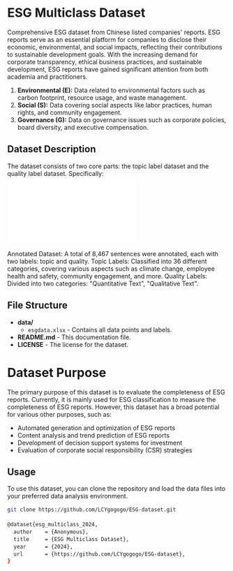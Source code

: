 # ESG Multiclass Dataset

Comprehensive ESG dataset from Chinese listed companies' reports. ESG reports serve as an essential platform for companies to disclose their economic, environmental, and social impacts, reflecting their contributions to sustainable development goals. With the increasing demand for corporate transparency, ethical business practices, and sustainable development, ESG reports have gained significant attention from both academia and practitioners.

1. **Environmental (E):** Data related to environmental factors such as carbon footprint, resource usage, and waste management.
2. **Social (S):** Data covering social aspects like labor practices, human rights, and community engagement.
3. **Governance (G):** Data on governance issues such as corporate policies, board diversity, and executive compensation.

## Dataset Description

The dataset consists of two core parts: the topic label dataset and the quality label dataset. Specifically:
![Sentence Count Distribution](fig/ESGTree.pdf)

Annotated Dataset: A total of 8,467 sentences were annotated, each with two labels: topic and quality.
Topic Labels: Classified into 36 different categories, covering various aspects such as climate change, employee health and safety, community engagement, and more.
Quality Labels: Divided into two categories: "Quantitative Text", "Qualitative Text".

## File Structure

- **data/**
  - `esgdata.xlsx` - Contains all data points and labels.
- **README.md** - This documentation file.
- **LICENSE** - The license for the dataset.

# Dataset Purpose

The primary purpose of this dataset is to evaluate the completeness of ESG reports. Currently, it is mainly used for ESG classification to measure the completeness of ESG reports. However, this dataset has a broad potential for various other purposes, such as:

- Automated generation and optimization of ESG reports
- Content analysis and trend prediction of ESG reports
- Development of decision support systems for investment
- Evaluation of corporate social responsibility (CSR) strategies
  

## Usage

To use this dataset, you can clone the repository and load the data files into your preferred data analysis environment.

```bash
git clone https://github.com/LCYgogogo/ESG-dataset.git

@dataset{esg_multiclass_2024,
  author    = {Anonymous},
  title     = {ESG Multiclass Dataset},
  year      = {2024},
  url       = {https://github.com/LCYgogogo/ESG-dataset},
}
